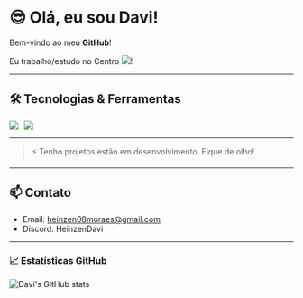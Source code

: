 # 😎 Olá, eu sou Davi!  

Bem-vindo ao meu **GitHub**!

Eu trabalho/estudo no Centro <img src="https://encurtador.com.br/A0egV" />!

---

## 🛠 Tecnologias & Ferramentas
<div style="display: flex; gap: 10px; flex-wrap: wrap;">
  <img src="https://img.shields.io/badge/Java-ED8B00?style=for-the-badge&logo=java&logoColor=white" />
  <img src="https://img.shields.io/badge/GitHub-181717?style=for-the-badge&logo=github&logoColor=white" />
</div>

---

> ⚡ Tenho projetos estão em desenvolvimento. Fique de olho!

---

## 📫 Contato
- Email: heinzen08moraes@gmail.com 
- Discord: HeinzenDavi  

---

### 📈 Estatísticas GitHub
![Davi's GitHub stats](https://github-readme-stats.vercel.app/api?username=daviHmoraes&show_icons=true&theme=radical)
